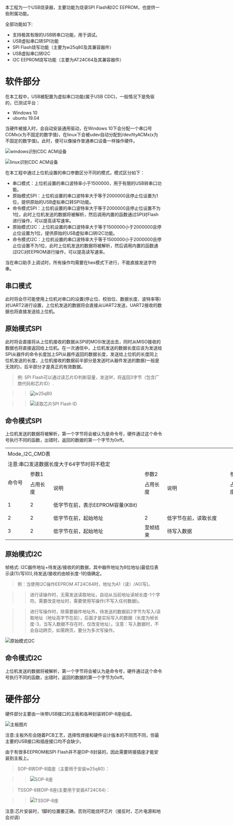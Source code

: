 本工程为一个USB烧录器，主要功能为烧录SPI Flash和I2C EEPROM，也提供一些附属功能。

全部功能如下:

* 支持极其有限的USB转串口功能，用于调试。
* USB虚拟串口转SPI功能
* SPI Flash烧写功能（主要为w25q80及其兼容器件）
* USB虚拟串口转I2C
* I2C EEPROM烧写功能（主要为AT24C64及其兼容器件）

# 软件部分

在本工程中，USB被配置为虚拟串口功能(属于USB CDC)，一般情况下是免驱的，已测试平台：

* Windows 10
* ubuntu 19.04

当硬件被接入时，会自动安装通用驱动，在Windows 10下会分配一个串口号COMx(x为不固定的数字值)，在linux下会被udev自动分配到/dev/ttyACMx(x为不固定的数字值)。此时，便可以像操作普通串口设备一样操作硬件。

![windows识别CDC ACM设备](windows_com.jpg)

![linux识别CDC ACM设备](linux_ttyacm.jpg)


在本工程中通过上位机设置的串口参数区分不同的模式，模式区分如下：

* 串口模式：上位机设置的串口波特率小于1500000，用于有限的USB转串口功能。
* 原始模式SPI：上位机设置的串口波特率大于等于2000000且停止位设置为1位，提供原始的USB虚拟串口转SPI功能。
* 命令模式SPI：上位机设置的串口波特率大于等于2000000且停止位设置不为1位，此时上位机发送的数据将被解析，然后调用内置的函数通过SPI对Flash进行操作，可以提高读写速率。
* 原始模式I2C：上位机设置的串口波特率大于等于1500000小于2000000且停止位设置为1位，提供原始的USB虚拟串口转I2C功能。
* 命令模式I2C：上位机设置的串口波特率大于等于1500000小于2000000且停止位设置不为1位，此时上位机发送的数据将被解析，然后调用内置的函数通过I2C对EEPROM进行操作，可以提高读写速率。

当在串口助手上调试时，所有操作均需要在hex模式下进行，不能直接发送字符串。

## 串口模式

此时将会尽可能使用上位机对串口的设置(停止位、校验位、数据长度、波特率等)对UART2进行设置，上位机发送的数据将会直接从UART2发送，UART2接收的数据也将直接发送给上位机。

## 原始模式SPI

此时将会直接将从上位机接收的数据从SPI的MOSI发送出去，同时从MISO接收的数据也将直接返回给上位机。在一次通信中，上位机发送的数据长度应该为发送给SPI从器件的命令长度加上SPI从器件返回的数据长度，发送给上位机的长度同上位机发送的长度，上位机接收的数据前半部分是发送时从器件发送的数据(一般是无效的)，后半部分才是真正的有效数据。

> 例: SPI Flash可以通过读芯片ID判断容量，发送9f，将返回3字节（包含厂商代码和芯片ID）.

>> ![w25q80](w25q80_Id.jpg)

>> ![读取芯片SPI Flash ID](Mode_SPI_RAW.jpg)

## 命令模式SPI

上位机发送的数据将被解析，第一个字节将会被认为是命令号，硬件通过这个命令号执行不同的函数，出错时，返回的数据的第一个字节为0xff。

<table border=0 cellpadding=0 cellspacing=0 width=1457 class=xl6328029
 style='border-collapse:collapse;table-layout:fixed;width:1094pt'>
 <col class=xl6328029 width=72 style='width:54pt'>
 <col class=xl6328029 width=74 style='mso-width-source:userset;mso-width-alt:
 2368;width:56pt'>
 <col class=xl6328029 width=293 style='mso-width-source:userset;mso-width-alt:
 9376;width:220pt'>
 <col class=xl6328029 width=72 style='width:54pt'>
 <col class=xl6328029 width=202 style='mso-width-source:userset;mso-width-alt:
 6464;width:152pt'>
 <col class=xl6328029 width=72 span=4 style='width:54pt'>
 <col class=xl6328029 width=145 style='mso-width-source:userset;mso-width-alt:
 4640;width:109pt'>
 <col class=xl6328029 width=311 style='mso-width-source:userset;mso-width-alt:
 9952;width:233pt'>
 <tr height=36 style='mso-height-source:userset;height:27.0pt'>
  <td colspan=11 height=36 class=xl6628029 width=1457 style='border-right:.5pt solid black;
  height:27.0pt;width:1094pt'>Mode_I2C_CMD表</td>
 </tr>
 <tr height=17 style='mso-height-source:userset;height:12.75pt'>
  <td colspan=11 height=17 class=xl7028029 style='border-right:.5pt solid black;
  height:12.75pt'>注意:串口发送数据长度大于64字节时将不稳定</td>
 </tr>
 <tr height=35 style='mso-height-source:userset;height:26.25pt'>
  <td rowspan=2 height=73 class=xl6428029 style='height:54.75pt;border-top:
  none'>命令号</td>
  <td colspan=2 class=xl6428029 style='border-left:none'>参数1</td>
  <td colspan=2 class=xl6428029 style='border-left:none'>参数2</td>
  <td colspan=2 class=xl6428029 style='border-left:none'>参数3</td>
  <td colspan=2 class=xl6428029 style='border-left:none'>参数4</td>
  <td rowspan=2 class=xl6428029 style='border-top:none'>成功返回长度</td>
  <td rowspan=2 class=xl6428029 style='border-top:none'>说明</td>
 </tr>
 <tr height=38 style='mso-height-source:userset;height:28.5pt'>
  <td height=38 class=xl6428029 style='height:28.5pt;border-top:none;
  border-left:none'>占用长度</td>
  <td class=xl6428029 style='border-top:none;border-left:none'>说明</td>
  <td class=xl6428029 style='border-top:none;border-left:none'>占用长度</td>
  <td class=xl6428029 style='border-top:none;border-left:none'>说明</td>
  <td class=xl6428029 style='border-top:none;border-left:none'>占用长度</td>
  <td class=xl6428029 style='border-top:none;border-left:none'>说明</td>
  <td class=xl6428029 style='border-top:none;border-left:none'>占用长度</td>
  <td class=xl6428029 style='border-top:none;border-left:none'>说明</td>
 </tr>
 <tr height=19 style='height:14.25pt'>
  <td height=19 class=xl6428029 style='height:14.25pt;border-top:none'>1</td>
  <td class=xl6428029 style='border-top:none;border-left:none'>2</td>
  <td class=xl6428029 style='border-top:none;border-left:none'>低字节在前，表示EEPROM容量(KBit)</td>
  <td class=xl6428029 style='border-top:none;border-left:none'>　</td>
  <td class=xl6428029 style='border-top:none;border-left:none'>　</td>
  <td class=xl6428029 style='border-top:none;border-left:none'>　</td>
  <td class=xl6428029 style='border-top:none;border-left:none'>　</td>
  <td class=xl6428029 style='border-top:none;border-left:none'>　</td>
  <td class=xl6428029 style='border-top:none;border-left:none'>　</td>
  <td class=xl6428029 style='border-top:none;border-left:none'>同发送长度</td>
  <td class=xl6428029 style='border-top:none;border-left:none'>设置EEPROM容量大小，检测EEPROM是否存在</td>
 </tr>
 <tr height=19 style='height:14.25pt'>
  <td height=19 class=xl6428029 style='height:14.25pt;border-top:none'>2</td>
  <td class=xl6428029 style='border-top:none;border-left:none'>2</td>
  <td class=xl6428029 style='border-top:none;border-left:none'>低字节在前，起始地址</td>
  <td class=xl6428029 style='border-top:none;border-left:none'>2</td>
  <td class=xl6428029 style='border-top:none;border-left:none'>低字节在前，读取长度</td>
  <td class=xl6428029 style='border-top:none;border-left:none'>　</td>
  <td class=xl6428029 style='border-top:none;border-left:none'>　</td>
  <td class=xl6428029 style='border-top:none;border-left:none'>　</td>
  <td class=xl6428029 style='border-top:none;border-left:none'>　</td>
  <td class=xl6428029 style='border-top:none;border-left:none'>参数2+1</td>
  <td class=xl6428029 style='border-top:none;border-left:none'>读取EEPROM内容</td>
 </tr>
 <tr height=19 style='height:14.25pt'>
  <td height=19 class=xl6428029 style='height:14.25pt;border-top:none'>3</td>
  <td class=xl6428029 style='border-top:none;border-left:none'>2</td>
  <td class=xl6428029 style='border-top:none;border-left:none'>低字节在前，起始地址</td>
  <td class=xl6428029 style='border-top:none;border-left:none'>至帧结束</td>
  <td class=xl6428029 style='border-top:none;border-left:none'>待写入数据</td>
  <td class=xl6428029 style='border-top:none;border-left:none'>　</td>
  <td class=xl6428029 style='border-top:none;border-left:none'>　</td>
  <td class=xl6428029 style='border-top:none;border-left:none'>　</td>
  <td class=xl6428029 style='border-top:none;border-left:none'>　</td>
  <td class=xl6428029 style='border-top:none;border-left:none'>同发送长度</td>
  <td class=xl6428029 style='border-top:none;border-left:none'>写EEPROM内容</td>
 </tr>
 <![if supportMisalignedColumns]>
 <tr height=0 style='display:none'>
  <td width=72 style='width:54pt'></td>
  <td width=74 style='width:56pt'></td>
  <td width=293 style='width:220pt'></td>
  <td width=72 style='width:54pt'></td>
  <td width=202 style='width:152pt'></td>
  <td width=72 style='width:54pt'></td>
  <td width=72 style='width:54pt'></td>
  <td width=72 style='width:54pt'></td>
  <td width=72 style='width:54pt'></td>
  <td width=145 style='width:109pt'></td>
  <td width=311 style='width:233pt'></td>
 </tr>
 <![endif]>
</table>



## 原始模式I2C

帧格式: I2C器件地址+待发送/接收的的数据，其中器件地址为8位地址(最低位表示读(1)/写(0)),待发送/接收的由帧长度-1的值确定。

>例：当使用I2C操作EEPROM AT24C64时，地址为A1（读）/A0(写)。

>> 进行读操作时，无需发送读取地址，自动从当前地址读帧长度-1个字符。需要改变地址时，需要使用写操作(不写入任何数据)。

>> 进行写操作时，除需要器件地址外，待发送的数据前2字节为写入/读取地址（地址高字节在前），后面才是实际写入的数据（长度为帧长度-3，当写入数据不存在时，仅改变地址）。注意：写入数据时，不会自动跨页，如需跨页，要分为多次写操作。

![原始模式I2C](Mode_I2C_RAW.jpg)

## 命令模式I2C

上位机发送的数据将被解析，第一个字节将会被认为是命令号，硬件通过这个命令号执行不同的函数，出错时，返回的数据的第一个字节为0xff。

# 硬件部分

硬件部分主要由一块带USB接口的主板和各种封装转DIP-8座组成。

![主板图片](USB_Flasher_Main.jpg)

注意:主板外形会随着PCB工艺，选择性焊接和硬件设计版本的不同而不同，但最主要的USB接口和插座接口均不会缺少。

由于有很多EEPROM和SPI Flash并不是DIP-8封装的，因此需要转接插座才能安装到主板上。

> SOP-8转DIP-8插座（主要用于安装w25q80）：

>> ![SOP-8座](SOP-8_2_DIP-8.jpg)

> TSSOP-8转DIP-8座(主要用于安装AT24C64)：

>> ![TSSOP-8座](TSSOP-8_2_DIP-8.jpg)


注意:芯片安装时，1脚的位置要正确，否则可能烧坏芯片（接反时，芯片电源和地会对调）
